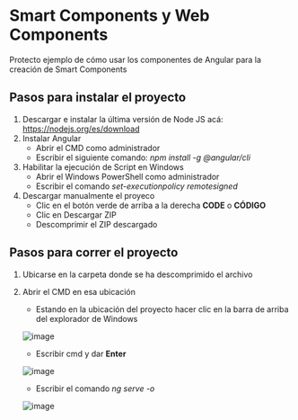 # Smart Components y Web Components

Protecto ejemplo de cómo usar los componentes de Angular para la creación de Smart Components

## Pasos para instalar el proyecto
1. Descargar e instalar la última versión de Node JS acá: https://nodejs.org/es/download
2. Instalar Angular
   - Abrir el CMD como administrador
   - Escribir el siguiente comando: *npm install -g @angular/cli*
3. Habilitar la ejecución de Script en Windows
   - Abrir el Windows PowerShell como administrador
   - Escribir el comando *set-executionpolicy remotesigned*
4. Descargar manualmente el proyeco
   - Clic en el botón verde de arriba a la derecha **CODE** o **CÓDIGO**
   - Clic en Descargar ZIP
   - Descomprimir el ZIP descargado

## Pasos para correr el proyecto
1. Ubicarse en la carpeta donde se ha descomprimido el archivo
2. Abrir el CMD en esa ubicación
   - Estando en la ubicación del proyecto hacer clic en la barra de arriba del explorador de Windows
   
   ![image](https://github.com/josemoct99/SmartComponents/assets/42449020/85e95549-1796-4c32-b53a-d43acc422382)
   - Escribir cmd y dar **Enter** 
   
   ![image](https://github.com/josemoct99/SmartComponents/assets/42449020/79312e59-1418-4322-baed-613ca689b375)
   - Escribir el comando *ng serve -o*
   
   ![image](https://github.com/josemoct99/SmartComponents/assets/42449020/139959a9-061e-447a-bce2-3b63eee9473f)

 
